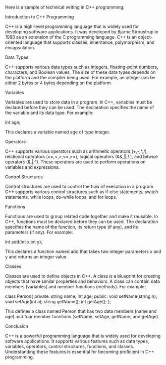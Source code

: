 Here is a sample of technical writing in C++ programming:

Introduction to C++ Programming

C++ is a high-level programming language that is widely used for developing software applications. It was developed by Bjarne Stroustrup in 1983 as an extension of the C programming language. C++ is an object-oriented language that supports classes, inheritance, polymorphism, and encapsulation.

Data Types

C++ supports various data types such as integers, floating-point numbers, characters, and Boolean values. The size of these data types depends on the platform and the compiler being used. For example, an integer can be either 2 bytes or 4 bytes depending on the platform.

Variables

Variables are used to store data in a program. In C++, variables must be declared before they can be used. The declaration specifies the name of the variable and its data type. For example:

int age;

This declares a variable named age of type integer.

Operators

C++ supports various operators such as arithmetic operators (+,-,*,/), relational operators (==,<,>,<=,>=), logical operators (&&,||,! ), and bitwise operators (&,|,^). These operators are used to perform operations on variables and expressions.

Control Structures

Control structures are used to control the flow of execution in a program. C++ supports various control structures such as if-else statements, switch statements, while loops, do-while loops, and for loops.

Functions

Functions are used to group related code together and make it reusable. In C++, functions must be declared before they can be used. The declaration specifies the name of the function, its return type (if any), and its parameters (if any). For example:

int add(int x,int y);

This declares a function named add that takes two integer parameters x and y and returns an integer value.

Classes

Classes are used to define objects in C++. A class is a blueprint for creating objects that have similar properties and behaviors. A class can contain data members (variables) and member functions (methods). For example:

class Person{
private:
string name;
int age;
public:
void setName(string n);
void setAge(int a);
string getName();
int getAge();
};

This defines a class named Person that has two data members (name and age) and four member functions (setName, setAge, getName, and getAge).

Conclusion

C++ is a powerful programming language that is widely used for developing software applications. It supports various features such as data types, variables, operators, control structures, functions, and classes. Understanding these features is essential for becoming proficient in C++ programming.


